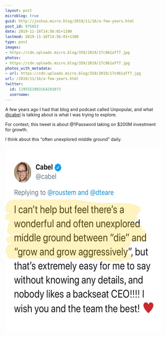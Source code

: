 ```yaml
---
layout: post
microblog: true
guid: http://joshua.micro.blog/2019/11/16/a-few-years.html
post_id: 975653
date: 2019-11-16T14:56:01+1100
lastmod: 2019-11-16T14:56:01+1100
type: post
images:
- https://cdn.uploads.micro.blog/359/2019/17c961aff7.jpg
photos:
- https://cdn.uploads.micro.blog/359/2019/17c961aff7.jpg
photos_with_metadata:
- url: https://cdn.uploads.micro.blog/359/2019/17c961aff7.jpg
url: /2019/11/16/a-few-years.html
twitter:
  id: 1195551083164291073
  username: 
---
```

A few years ago I had that blog and podcast called Unpopular, and what [@cabel](https://micro.blog/cabel) is talking about is what I was trying to explore.

For context, this tweet is about @1Password taking on $200M investment for growth.

I think about this “often unexplored middle ground” daily.

<img src="uploads/2019/17c961aff7.jpg" width="600" height="600" alt="" />
